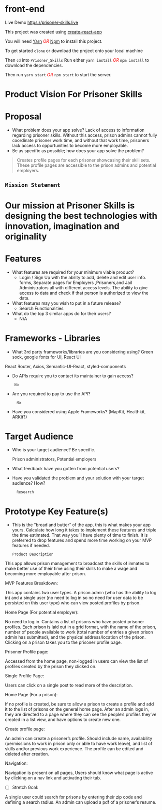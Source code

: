 # front-end   
Live Demo https://prisoner-skills.live
<br/>

This project was created using <a href="https://create-react-app.dev/docs/getting-started">create-react-app</a> 


 <span>You will need <a href="https://yarnpkg.com">Yarn</a>   <em style="color:red">OR</em>   <a href="https://www.npmjs.com/get-npm">Npm</a> to install this project.</span> 


<span>To get started  `clone` or download the project onto your local machine</span>

Then `cd` into `Prisoner_Skills` <span>Run either `yarn install` <em style="color:red">OR</em> `npm install` to download the dependencies.</span> 

Then run `yarn start` <em style="color:red">OR</em> `npm start` to start the server.

#
# Product Vision For Prisoner Skills

# **Proposal**

- What problem does your app solve?
Lack of access to information regarding prisoner skills. Without this access, prison admins cannot fully coordinate prisoner work time, and without that work time, prisoners lack access to opportunities to become more employable.
- Be as specific as possible; how does your app solve the problem?

> Creates profile pages for each prisoner showcasing their skill sets. These profile pages are accessible to the prison admins and potential employers.

## **`Mission Statement`**

# Our mission at Prisoner Skills is designing the best technologies with innovation, imagination and originality

# **Features**

- What features are required for your minimum viable product?
    - Login / Sign Up with the ability to add, delete and edit user info. forms, Separate pages for Employers ,Prisoners,and Jail Administrators all with different access levels. The ability to give access to data and check if that person is authorized to view the data.
- What features may you wish to put in a future release?
    - Search Functionalities
- What do the top 3 similar apps do for their users?
    - N/A

# **Frameworks - Libraries**

- What 3rd party frameworks/libraries are you considering using?
Green sock,  google fonts for UI, React UI

React Router, Axios, Semantic-UI-React, styled-components

- Do APIs require you to contact its maintainer to gain access?

       No

- Are you required to pay to use the API?

        No 

- Have you considered using Apple Frameworks? (MapKit, Healthkit, ARKit?)

# **Target Audience**

- Who is your target audience? Be specific.

  Prison administrators, Potential employers

- What feedback have you gotten from potential users?

 

- Have you validated the problem and your solution with your target audience? How?

        Research

# **Prototype Key Feature(s)**

- This is the “bread and butter” of the app, this is what makes your app yours. Calculate how long it takes to implement these features and triple the time estimated. That way you’ll have plenty of time to finish. It is preferred to drop features and spend more time working on your MVP features if needed.

      Product Description

This app allows prison management to broadcast the skills of inmates to make better use of their time using their skills to make a wage and becoming more employable after prison.

MVP Features Breakdown:

This app contains two user types. A prison admin (who has the ability to log in) and a single user (no need to log in so no need for user data to be persisted on this user type) who can view posted profiles by prison.

Home Page (For potential employer):

No need to log in. Contains a list of prisons who have posted prisoner profiles. Each prison is laid out in a grid format, with the name of the prison, number of people available to work (total number of entries a given prison admin has submitted), and the physical address/location of the prison. Clicking on a prison takes you to the prisoner profile page.

Prisoner Profile page:

Accessed from the home page, non-logged in users can view the list of profiles created by the prison they clicked on.

Single Profile Page:

Users can click on a single post to read more of the description.

Home Page (For a prison):

If no profile is created, be sure to allow a prison to create a profile and add it to the list of prisons on the general home page. After an admin logs in, they are directed to a page where they can see the people’s profiles they’ve created in a list view, and have options to create new one.

Create profile page:

An admin can create a prisoner’s profile. Should include name, availability (permissions to work in prison only or able to have work leave), and list of skills and/or previous work experience. The profile can be edited and deleted after creation.

Navigation:

Navigation is present on all pages, Users should know what page is active by clicking on a nav link and activating their tab.

- [ ]  Stretch Goal:

A single user could search for prisons by entering their zip code and defining a search radius. An admin can upload a pdf of a prisoner’s resume.
